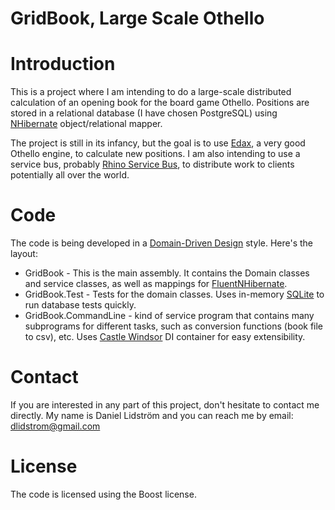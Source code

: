 ﻿GridBook, Large Scale Othello
=============================

# Introduction

This is a project where I am intending to do a large-scale distributed calculation
of an opening book for the board game Othello. Positions are stored in a relational
database (I have chosen PostgreSQL) using [NHibernate](http://nhforge.org/Default.aspx) object/relational mapper.

The project is still in its infancy, but the goal is to use [Edax](http://abulmo.perso.neuf.fr/edax/4.0/index.htm), a very good Othello
engine, to calculate new positions. I am also intending to use a service bus, probably
[Rhino Service Bus](http://hibernatingrhinos.com/open-source/rhino-service-bus), to distribute work to clients potentially all over the world.

# Code

The code is being developed in a [Domain-Driven Design](http://en.wikipedia.org/wiki/Domain-driven_design) style. Here's the layout:

* GridBook - This is the main assembly. It contains the Domain classes and service classes,
as well as mappings for [FluentNHibernate](http://fluentnhibernate.org/).
* GridBook.Test - Tests for the domain classes. Uses in-memory [SQLite](http://www.sqlite.org/) to run database tests quickly.
* GridBook.CommandLine - kind of service program that contains many subprograms for different tasks,
such as conversion functions (book file to csv), etc. Uses [Castle Windsor](http://docs.castleproject.org/Windsor.MainPage.ashx) DI container for easy
extensibility.

# Contact

If you are interested in any part of this project, don't hesitate to contact me directly.
My name is Daniel Lidström and you can reach me by email: [dlidstrom@gmail.com](mailto:dlidstrom@gmail.com)

# License

The code is licensed using the Boost license.
